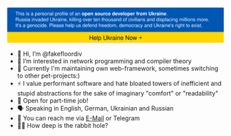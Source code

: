 [![Stand With Ukraine](https://raw.githubusercontent.com/vshymanskyy/StandWithUkraine/main/banner-personal-page.svg)](https://stand-with-ukraine.pp.ua)

- 👋 Hi, I’m @fakefloordiv
- 👀 I’m interested in network programming and compiler theory
- 🌱 Currently I'm maintaining own web-framework, sometimes switching to other pet-projects:)
- ⚡️ I value performant software and hate bloated towers of inefficient and stupid abstractions for the sake of imaginary "comfort" or "readability"
- 👤 Open for part-time job!
- 🗣 Speaking in English, German, Ukrainian and Russian
- 📱 You can reach me via [E-Mail](mailto://romanenko@pavlo.ooo) or Telegram
- 🐱‍👤 How deep is the rabbit hole?
